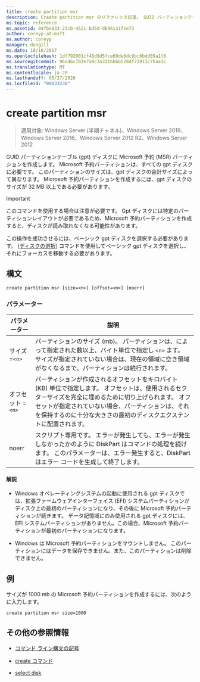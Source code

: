 ```yaml
---
title: create partition msr
description: Create partition msr のリファレンス記事。 GUID パーティションテーブル (gpt) ディスクに Microsoft 予約 (MSR) パーティションを作成します。
ms.topic: reference
ms.assetid: 04fba033-23cb-4521-bd5d-db96131f2e73
author: coreyp-at-msft
ms.author: coreyp
manager: dongill
ms.date: 10/16/2017
ms.openlocfilehash: 1df792001cf48d9d5fce69de6dc9bc6bdd09a1f8
ms.sourcegitcommit: 96d46c702e7a9c3a321bbbb5284f73911c7baa3c
ms.translationtype: MT
ms.contentlocale: ja-JP
ms.lasthandoff: 08/27/2020
ms.locfileid: "89033230"
---
```

# <a name="create-partition-msr"></a>create partition msr

> 適用対象: Windows Server (半期チャネル)、Windows Server 2019、Windows Server 2016、Windows Server 2012 R2、Windows Server 2012

GUID パーティションテーブル (gpt) ディスクに Microsoft 予約 (MSR) パーティションを作成します。 Microsoft 予約パーティションは、すべての gpt ディスクに必要です。 このパーティションのサイズは、gpt ディスクの合計サイズによって異なります。 Microsoft 予約パーティションを作成するには、gpt ディスクのサイズが 32 MB 以上である必要があります。

> [!IMPORTANT]
> このコマンドを使用する場合は注意が必要です。 Gpt ディスクには特定のパーティションレイアウトが必要であるため、Microsoft 予約パーティションを作成すると、ディスクが読み取れなくなる可能性があります。
>
> この操作を成功させるには、ベーシック gpt ディスクを選択する必要があります。 [[ディスクの選択](select-disk.md)] コマンドを使用してベーシック gpt ディスクを選択し、それにフォーカスを移動する必要があります。

## <a name="syntax"></a>構文

```
create partition msr [size=<n>] [offset=<n>] [noerr]
```

### <a name="parameters"></a>パラメーター

| パラメーター | 説明 |
| --------- | ----------- |
| サイズ =`<n>` | パーティションのサイズ (mb)。 パーティションは、によって指定された数以上、バイト単位で指定し `<n>` ます。 サイズが指定されていない場合は、現在の領域に空き領域がなくなるまで、パーティションは続行されます。 |
| オフセット =`<n>` | パーティションが作成されるオフセットをキロバイト (KB) 単位で指定します。 オフセットは、使用されるセクターサイズを完全に埋めるために切り上げられます。 オフセットが指定されていない場合、パーティションは、それを保持するのに十分な大きさの最初のディスクエクステントに配置されます。 |
| noerr | スクリプト専用です。 エラーが発生しても、エラーが発生しなかったかのように DiskPart はコマンドの処理を続けます。 このパラメーターは、エラー発生すると、DiskPart はエラー コードを生成して終了します。 |

#### <a name="remarks"></a>解説

- Windows オペレーティングシステムの起動に使用される gpt ディスクでは、拡張ファームウェアインターフェイス (EFI) システムパーティションがディスク上の最初のパーティションになり、その後に Microsoft 予約パーティションが続きます。 データ記憶域にのみ使用される gpt ディスクには、EFI システムパーティションがありません。この場合、Microsoft 予約パーティションが最初のパーティションになります。

- Windows は Microsoft 予約パーティションをマウントしません。 このパーティションにはデータを保存できません。また、このパーティションは削除できません。

## <a name="examples"></a>例

サイズが 1000 mb の Microsoft 予約パーティションを作成するには、次のように入力します。

```
create partition msr size=1000
```

## <a name="additional-references"></a>その他の参照情報

- [コマンド ライン構文の記号](command-line-syntax-key.md)

- [create コマンド](create.md)

- [select disk](select-disk.md)
